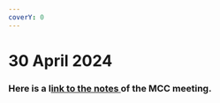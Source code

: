 ```yaml
---
coverY: 0
---
```


# 30 April 2024

### Here is a l[ink to the notes ](https://docs.google.com/document/d/1PIGwuWk3M0mGIkuE9n9HB9wAw-7IDrKhGziXVlzz25Y/edit?usp=drive\_link)of the MCC meeting.
